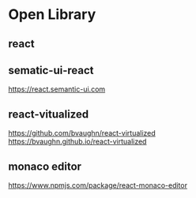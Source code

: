 # Open Library

## react

## sematic-ui-react
https://react.semantic-ui.com

## react-vitualized
https://github.com/bvaughn/react-virtualized
https://bvaughn.github.io/react-virtualized

## monaco editor
https://www.npmjs.com/package/react-monaco-editor


